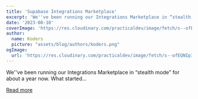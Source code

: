 ```yaml
---
title: 'Supabase Integrations Marketplace'
excerpt: 'We''ve been running our Integrations Marketplace in “stealth mode” for about a year now. What started...'
date: '2023-08-10'
coverImage: 'https://res.cloudinary.com/practicaldev/image/fetch/s--ofEQNIpI--/c_imagga_scale,f_auto,fl_progressive,h_420,q_auto,w_1000/https://dev-to-uploads.s3.amazonaws.com/uploads/articles/wahrgsz7fckq37urwji7.png'
author:
  name: Koders
  picture: "assets/blog/authors/koders.png"
ogImage:
  url: 'https://res.cloudinary.com/practicaldev/image/fetch/s--ofEQNIpI--/c_imagga_scale,f_auto,fl_progressive,h_420,q_auto,w_1000/https://dev-to-uploads.s3.amazonaws.com/uploads/articles/wahrgsz7fckq37urwji7.png'
---
```


We''ve been running our Integrations Marketplace in “stealth mode” for about a year now. What started...

[Read more](https://dev.to/supabase/supabase-integrations-marketplace-o9o)
